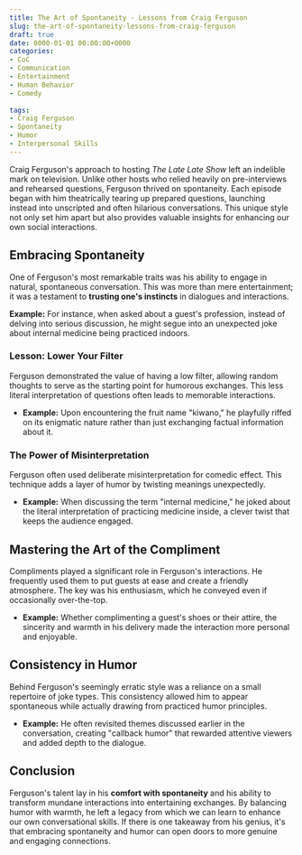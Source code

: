 ```yaml
---
title: The Art of Spontaneity - Lessons from Craig Ferguson
slug: the-art-of-spontaneity-lessons-from-craig-ferguson
draft: true
date: 0000-01-01 00:00:00+0000
categories:
- CoC
- Communication
- Entertainment
- Human Behavior
- Comedy
  
tags:
- Craig Ferguson
- Spontaneity
- Humor
- Interpersonal Skills
---
```


Craig Ferguson's approach to hosting *The Late Late Show* left an indelible mark on television. Unlike other hosts who relied heavily on pre-interviews and rehearsed questions, Ferguson thrived on spontaneity. Each episode began with him theatrically tearing up prepared questions, launching instead into unscripted and often hilarious conversations. This unique style not only set him apart but also provides valuable insights for enhancing our own social interactions.

## Embracing Spontaneity

One of Ferguson's most remarkable traits was his ability to engage in natural, spontaneous conversation. This was more than mere entertainment; it was a testament to **trusting one's instincts** in dialogues and interactions.

**Example:** For instance, when asked about a guest's profession, instead of delving into serious discussion, he might segue into an unexpected joke about internal medicine being practiced indoors.

### Lesson: Lower Your Filter

Ferguson demonstrated the value of having a low filter, allowing random thoughts to serve as the starting point for humorous exchanges. This less literal interpretation of questions often leads to memorable interactions.

- **Example:** Upon encountering the fruit name "kiwano," he playfully riffed on its enigmatic nature rather than just exchanging factual information about it.

### The Power of Misinterpretation

Ferguson often used deliberate misinterpretation for comedic effect. This technique adds a layer of humor by twisting meanings unexpectedly.

- **Example:** When discussing the term "internal medicine," he joked about the literal interpretation of practicing medicine inside, a clever twist that keeps the audience engaged.

## Mastering the Art of the Compliment

Compliments played a significant role in Ferguson's interactions. He frequently used them to put guests at ease and create a friendly atmosphere. The key was his enthusiasm, which he conveyed even if occasionally over-the-top.

- **Example:** Whether complimenting a guest's shoes or their attire, the sincerity and warmth in his delivery made the interaction more personal and enjoyable.

## Consistency in Humor

Behind Ferguson's seemingly erratic style was a reliance on a small repertoire of joke types. This consistency allowed him to appear spontaneous while actually drawing from practiced humor principles.

- **Example:** He often revisited themes discussed earlier in the conversation, creating "callback humor" that rewarded attentive viewers and added depth to the dialogue.

## Conclusion

Ferguson's talent lay in his **comfort with spontaneity** and his ability to transform mundane interactions into entertaining exchanges. By balancing humor with warmth, he left a legacy from which we can learn to enhance our own conversational skills. If there is one takeaway from his genius, it's that embracing spontaneity and humor can open doors to more genuine and engaging connections.
